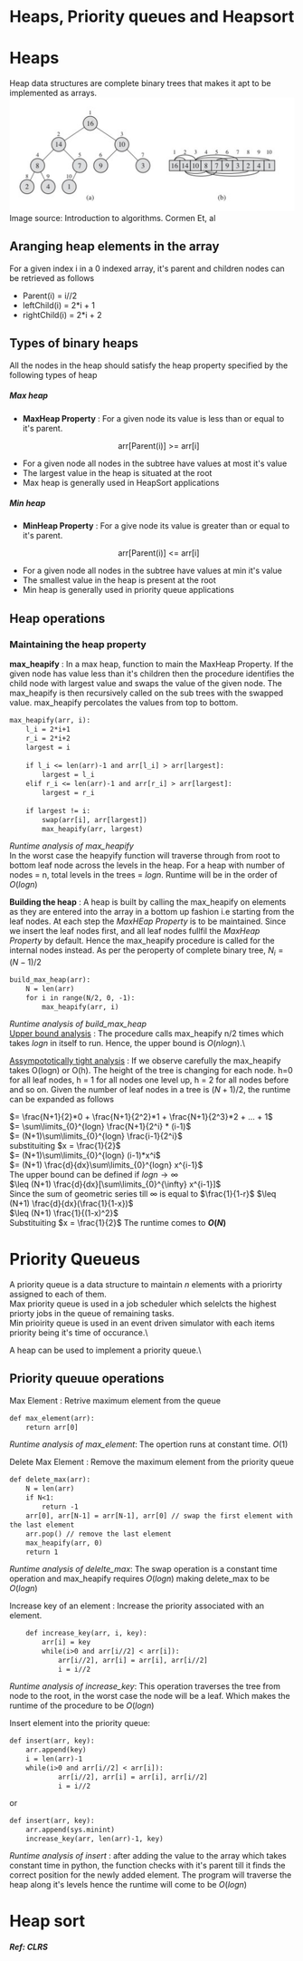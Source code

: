# Heaps, Priority queues and Heapsort

# Heaps
Heap data structures are complete binary trees that makes it apt to be implemented as arrays.
![heap as binary tree and array implementation](max-heap.jpg)
Image source: Introduction to algorithms. Cormen Et, al

## Aranging heap elements in the array
For a given index i in a 0 indexed array, it's parent and children nodes can be retrieved as follows

- Parent(i) = i//2
- leftChild(i) = 2*i + 1
- rightChild(i) = 2*i + 2

## Types of binary heaps
All the nodes in the heap should satisfy the heap property specified by the following types of heap

##### Max heap
- **MaxHeap Property** : For a given node its value is less than or equal to it's parent.
  <p style="text-align: center;"> arr[Parent(i)] >= arr[i] </p>
- For a given node all nodes in the subtree have values at most it's value
- The largest value in the heap is situated at the root
- Max heap is generally used in HeapSort applications
##### Min heap
- **MinHeap Property** : For a give node its value is greater than or equal to it's parent.
  <p style="text-align: center;"> arr[Parent(i)] <= arr[i] </p>
- For a given node all nodes in the subtree have values at min it's value
- The smallest value in the heap is present at the root
- Min heap is generally used in priority queue applications

## Heap operations
### Maintaining the heap property
**max_heapify** : In a max heap, function to main the MaxHeap Property. If the given node has value less than it's children then the procedure identifies the child node with largest value and swaps the value of the given node. The max_heapify is then recursively called on the sub trees with the swapped value. max_heapify percolates the values from top to bottom.

    max_heapify(arr, i):
        l_i = 2*i+1
        r_i = 2*i+2
        largest = i

        if l_i <= len(arr)-1 and arr[l_i] > arr[largest]:
            largest = l_i
        elif r_i <= len(arr)-1 and arr[r_i] > arr[largest]:
            largest = r_i            

        if largest != i:
            swap(arr[i], arr[largest])
            max_heapify(arr, largest)

*Runtime analysis of max_heapify* \
In the worst case the heapyify function will traverse through from root to bottom leaf node across the levels in the heap. For a heap with number of nodes = n, total levels in the trees = $logn$.
Runtime will be in the order of $O(logn)$

**Building the heap** : A heap is built by calling the max_heapify on elements as they are entered into the array in a bottom up fashion i.e starting from the leaf nodes. At each step the *MaxHEap Property* is to be maintained. Since we insert the leaf nodes first, and all leaf nodes fullfil the *MaxHeap Property* by default. Hence the max_heapify procedure is called for the internal nodes instead. As per the peroperty of complete binary tree, $N_i = (N-1)/2$

    build_max_heap(arr):
        N = len(arr)
        for i in range(N/2, 0, -1):
            max_heapify(arr, i)
            
*Runtime analysis of build_max_heap* \
<ins>Upper bound analysis</ins> : The procedure calls max_heapify n/2 times which takes $logn$ in itself to run. Hence, the upper bound is $O(nlogn)$.\

<ins>Assympototically tight analysis</ins> : If we observe carefully the max_heapify takes O(logn) or O(h). The height of the tree is changing for each node. h=0 for all leaf nodes, h = 1 for all nodes one level up, h = 2 for all nodes before and so on. Given the number of leaf nodes in a tree is $(N+1)/2$, the runtime can be expanded as follows 

$= \frac{N+1}{2}*0 + \frac{N+1}{2^2}*1 + \frac{N+1}{2^3}*2 + ... + 1$\
$= \sum\limits_{0}^{logn} \frac{N+1}{2^i} * (i-1)$\
$= (N+1)\sum\limits_{0}^{logn} \frac{i-1}{2^i}$\
substituiting $x = \frac{1}{2}$\
$= (N+1)\sum\limits_{0}^{logn} (i-1)*x^i$\
$= (N+1) \frac{d}{dx}\sum\limits_{0}^{logn} x^{i-1}$\
The upper bound can be defined if $logn \to \infty$\
$\leq (N+1) \frac{d}{dx}[\sum\limits_{0}^{\infty} x^{i-1}]$\
Since the sum of geometric series till $\infty$ is equal to $\frac{1}{1-r}$
$\leq (N+1) \frac{d}{dx}(\frac{1}{1-x})$\
$\leq (N+1) \frac{1}{(1-x)^2}$\
Substituiting $x = \frac{1}{2}$ The runtime comes to 
**$O(N)$**

# Priority Queueus
A priority queue is a data structure to maintain $n$ elements with a priorirty assigned to each of them. \
Max priority queue is used in a job scheduler which selelcts the highest priorty jobs in the queue of remaining tasks.\
Min prioirity queue is used in an event driven simulator with each items priority being it's time of occurance.\

A heap can be used to implement a priority queue.\

## Priority queuue operations

Max Element : Retrive maximum element from the queue

    def max_element(arr):
        return arr[0] 
*Runtime analysis of max_element*: The opertion runs at constant time. $O(1)$

Delete Max Element : Remove the maximum element from the priority queue

    def delete_max(arr):
        N = len(arr)
        if N<1:
            return -1
        arr[0], arr[N-1] = arr[N-1], arr[0] // swap the first element with the last element
        arr.pop() // remove the last element
        max_heapify(arr, 0)
        return 1
*Runtime analysis of delelte_max*: The swap operation is a constant time operation and max_heapify requires $O(logn)$ making delete_max to be $O(logn)$

Increase key of an element : Increase the priority associated with an element.

        def increase_key(arr, i, key):
            arr[i] = key
            while(i>0 and arr[i//2] < arr[i]):
                arr[i//2], arr[i] = arr[i], arr[i//2]
                i = i//2
*Runtime analysis of increase_key*: This operation traverses the tree from node to the root, in the worst case the node will be a leaf. Which makes the runtime of the procedure to be $O(logn)$

Insert element into the priority queue: 

    def insert(arr, key):
        arr.append(key)
        i = len(arr)-1
        while(i>0 and arr[i//2] < arr[i]):
                arr[i//2], arr[i] = arr[i], arr[i//2]
                i = i//2
or

    def insert(arr, key):
        arr.append(sys.minint)
        increase_key(arr, len(arr)-1, key)

*Runtime analysis of insert* : after adding the value to the array which takes constant time in python, the function checks with it's parent till it finds the correct position for the newly added element. The program will traverse the heap along it's levels hence the runtime will come to be $O(logn)$
# Heap sort

##### Ref: CLRS
